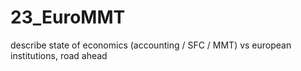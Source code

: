 # 23_EuroMMT
describe state of economics (accounting / SFC / MMT) vs european institutions, road ahead
